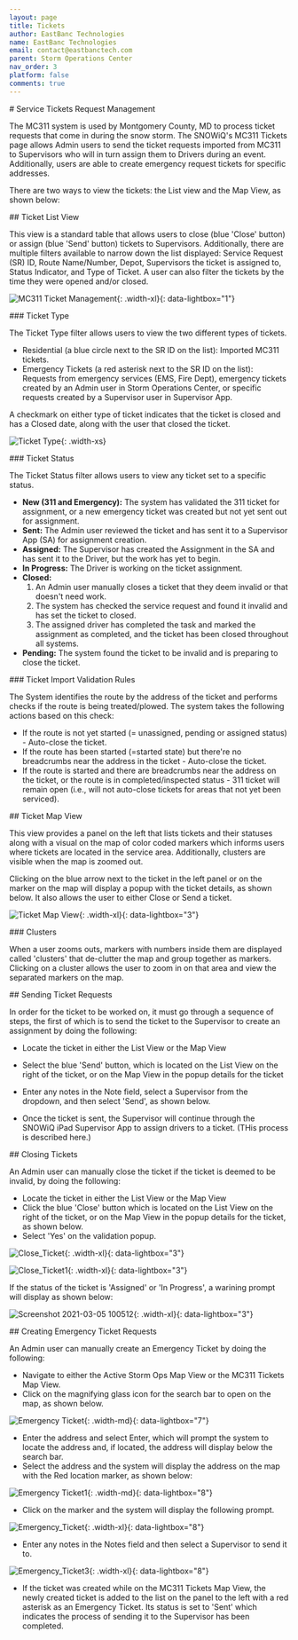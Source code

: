 ```yaml
---
layout: page
title: Tickets
author: EastBanc Technologies
name: EastBanc Technologies
email: contact@eastbanctech.com
parent: Storm Operations Center
nav_order: 3
platform: false
comments: true
---
```


<section id="Service-Tickets-Request-Management" markdown="1">
# Service Tickets Request Management

The MC311 system is used by Montgomery County, MD to process ticket requests that come in during the snow storm. The SNOWiQ's MC311 Tickets page allows Admin users to send the ticket requests imported from MC311 to Supervisors who will in turn assign them to Drivers during an event. Additionally, users are able to create emergency request tickets for specific addresses.

There are two ways to view the tickets: the List view and the Map View, as shown below:

<section id="Ticket-List-View" markdown="1">
## Ticket List View

This view is a standard table that allows users to close (blue 'Close' button) or assign (blue 'Send' button) tickets to Supervisors. Additionally, there are multiple filters available to narrow down the list displayed: Service Request (SR) ID, Route Name/Number, Depot, Supervisors the ticket is assigned to, Status Indicator, and Type of Ticket. A user can also filter the tickets by the time they were opened and/or closed.  

![MC311 Ticket Management](/images/soc/soc-mc311-tickets/mc311-ticket-management.png){: .width-xl}{: data-lightbox="1"}

<section id="Ticket-Type" markdown="1">
### Ticket Type

The Ticket Type filter allows users to view the two different types of tickets. 

* Residential (a blue circle next to the SR ID on the list): Imported MC311 tickets.
* Emergency Tickets (a red asterisk next to the SR ID on the list): Requests from emergency services (EMS, Fire Dept), emergency tickets created by an Admin user in Storm Operations Center, or specific requests created by a Supervisor user in Supervisor App.

A checkmark on either type of ticket indicates that the ticket is closed and has a Closed date, along with the user that closed the ticket. 

![Ticket Type](/images/soc/soc-mc311-tickets/ticket-type.png){: .width-xs}
</section>

<section id="Ticket-Status" markdown="1">
### Ticket Status

The Ticket Status filter allows users to view any ticket set to a specific status. 

* **New (311 and Emergency):** The system has validated the 311 ticket for assignment, or a new emergency ticket was created but not yet sent out for assignment. 
* **Sent:** The Admin user reviewed the ticket and has sent it to a Supervisor App (SA) for assignment creation.
* **Assigned:** The Supervisor has created the Assignment in the SA and has sent it to the Driver, but the work has yet to begin.
* **In Progress:** The Driver is working on the ticket assignment.
* **Closed:** 
   1. An Admin user manually closes a ticket that they deem invalid or that doesn't need work.
   1. The system has checked the service request and found it invalid and has set the ticket to closed.
   1. The assigned driver has completed the task and marked the assignment as completed, and the ticket has been closed throughout all systems.
* **Pending:** The system found the ticket to be invalid and is preparing to close the ticket.
</section>

<section id="Ticket-Import-Validation-Rules" markdown="1">
### Ticket Import Validation Rules

The System identifies the route by the address of the ticket and performs checks if the route is being treated/plowed. The system takes the following actions based on this check:

* If the route is not yet started (= unassigned, pending or assigned status) - Auto-close the ticket.
* If the route has been started (=started state) but there're no breadcrumbs near the address in the ticket - Auto-close the ticket.
* If the route is started and there are breadcrumbs near the address on the ticket, or the route is in completed/inspected status - 311 ticket will remain open (i.e., will not auto-close tickets for areas that not yet been serviced).
</section>
</section>

<section id="Ticket-Map-View" markdown="1">
## Ticket Map View

This view provides a panel on the left that lists tickets and their statuses along with a visual on the map of color coded markers which informs users where tickets are located in the service area. Additionally, clusters are visible when the map is zoomed out.

Clicking on the blue arrow next to the ticket in the left panel or on the marker on the map will display a popup with the ticket details, as shown below. It also allows the user to either Close or Send a ticket.

![Ticket Map View](/images/soc/soc-mc311-tickets/ticket-map-view.png){: .width-xl}{: data-lightbox="3"}

<section id="Clusters" markdown="1">
### Clusters

When a user zooms outs, markers with numbers inside them are displayed called 'clusters' that de-clutter the map and group together as markers. Clicking on a cluster allows the user to zoom in on that area and view the separated markers on the map. 
</section>
</section>

<section id="Sending-Ticket-Requests" markdown="1">
## Sending Ticket Requests

In order for the ticket to be worked on, it must go through a sequence of steps, the first of which is to send the ticket to the Supervisor to create an assignment by doing the following:

* Locate the ticket in either the List View or the Map View
* Select the blue 'Send' button, which is located on the List View on the right of the ticket, or on the Map View in the popup details for the ticket
* Enter any notes in the Note field, select a Supervisor from the dropdown, and then select 'Send', as shown below.

* Once the ticket is sent, the Supervisor will continue through the SNOWiQ iPad Supervisor App to assign drivers to a ticket. (THis process is described  here.)
</section>

<section id="Closing-Tickets" markdown="1">
## Closing Tickets

An Admin user can manually close the ticket if the ticket is deemed to be invalid, by doing the following:

* Locate the ticket in either the List View or the Map View 
* Click the blue 'Close' button which is located on the List View on the right of the ticket, or on the Map View in the popup details for the ticket, as shown below.
* Select 'Yes' on the validation popup.

![Close_Ticket](https://github.com/eastbanctech/snowiq-docs/assets/121882947/fd2326de-d0b6-4c04-b884-67ea46a810dc){: .width-xl}{: data-lightbox="3"}

![Close_Ticket1](https://github.com/eastbanctech/snowiq-docs/assets/121882947/31a5d83e-314c-444c-a3b5-b0f7ade9c451){: .width-xl}{: data-lightbox="3"}

If the status of the ticket is 'Assigned' or 'In Progress', a warining prompt will display as shown below:

![Screenshot 2021-03-05 100512](https://user-images.githubusercontent.com/79857237/110134084-06a7df80-7d9b-11eb-94cc-93a25ec425af.png){: .width-xl}{: data-lightbox="3"}

</section>

<section id="Creating-Emergency-Ticket-Requests" markdown="1">
## Creating Emergency Ticket Requests

An Admin user can manually create an Emergency Ticket by doing the following:

* Navigate to either the Active Storm Ops Map View or the MC311 Tickets Map View.
* Click on the magnifying glass icon for the search bar to open on the map, as shown below.

![Emergency Ticket](/images/soc/soc-mc311-tickets/emergency-ticket.png){: .width-md}{: data-lightbox="7"}

* Enter the address and select Enter, which will prompt the system to locate the address and, if located, the address will display below the search bar.
* Select the address and the system will display the address on the map with the Red location marker, as shown below:

![Emergency Ticket1](/images/soc/soc-mc311-tickets/emergency-ticket1.png){: .width-md}{: data-lightbox="8"}

* Click on the marker and the system will display the following prompt.

![Emergency_Ticket](https://github.com/eastbanctech/snowiq-docs/assets/121882947/dddb3399-595b-416c-9c1f-744ef2ac421e){: .width-xl}{: data-lightbox="8"}

* Enter any notes in the Notes field and then select a Supervisor to send it to.

![Emergency_Ticket3](https://github.com/eastbanctech/snowiq-docs/assets/121882947/a4c6b0fb-3ad8-4c5d-9d30-6d8886bdc32a){: .width-xl}{: data-lightbox="8"}

* If the ticket was created while on the MC311 Tickets Map View, the newly created ticket is added to the list on the panel to the left with a red asterisk as  an Emergency Ticket. Its status is set to 'Sent' which indicates the process of sending it to the Supervisor has been completed.
</section>
</section>




